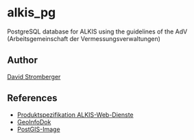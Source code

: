 # alkis_pg

PostgreSQL database for ALKIS using the guidelines of the AdV (Arbeitsgemeinschaft der Vermessungsverwaltungen)

## Author

[David Stromberger](https://github.com/users/cavoq)

## References

- [Produktspezifikation ALKIS-Web-Dienste](https://www.adv-online.de/AdV-Produkte/Standards-und-Produktblaetter/Standards-des-Liegenschaftskatasters/)
- [GeoInfoDok](https://www.adv-online.de/GeoInfoDok/)
- [PostGIS-Image](https://github.com/postgis/docker-postgis)
